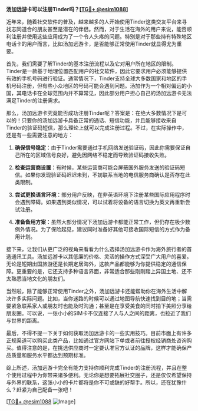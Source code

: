 **汤加远游卡可以注册Tinder吗？[[TG💪+ @esim1088](https://t.me/s/esim1088)]**

近年来，随着社交软件的普及，越来越多的人开始使用Tinder这类交友平台来寻找志同道合的朋友甚至是潜在的伴侣。然而，对于生活在海外的用户来说，能否顺利注册并使用这些应用成为了一个令人头疼的问题。特别是对于那些持有特殊地区电话卡的用户而言，比如汤加远游卡，是否能够正常使用Tinder就显得尤为重要。

首先，我们需要了解Tinder的基本注册流程以及它对用户所在地区的限制。Tinder是一款基于地理位置匹配用户的社交软件，因此它要求用户必须能够提供有效的手机号码进行验证。通常情况下，Tinder支持全球大多数国家和地区的手机号码注册，但有些小众地区的号码可能会遇到问题。汤加作为一个相对偏远的小国，其电话卡在全球范围内并不算常见，因此部分用户担心自己的汤加远游卡无法满足Tinder的注册需求。

那么，汤加远游卡究竟能否成功注册Tinder呢？答案是：在绝大多数情况下是可以的！只要你的汤加远游卡具备正常的通话、短信功能，并且能够接收来自Tinder的验证码短信，那么理论上就可以完成注册过程。不过，在实际操作中，还是有一些需要注意的地方：

1. **确保信号稳定**：由于Tinder需要通过手机网络发送验证码，因此你需要保证自己所在的区域信号良好，避免因网络不稳定而导致验证码接收失败。
   
2. **检查运营商设置**：有时候，某些运营商可能会屏蔽国外服务发送的验证码短信。如果你发现验证码迟迟未到，不妨联系当地的电信服务商确认是否存在此类限制。

3. **尝试更换语言环境**：部分用户反映，在非英语环境下注册某些国际应用程序时会遇到障碍。如果遇到类似情况，可以试着将设备的语言切换为英文再重新尝试注册。

4. **准备备用方案**：虽然大部分情况下汤加远游卡都能正常工作，但仍存在极少数例外情况。为了保险起见，建议同时准备好其他可接收国际短信的方式作为备用计划。

接下来，让我们从更广泛的视角来看看为什么选择汤加远游卡作为海外旅行者的首选通讯工具。汤加远游卡以其低廉的价格、灵活的操作方式深受广大用户的喜爱。无论是短期出国旅游还是长期定居海外，这款产品都能够为你提供稳定的通信保障。更重要的是，它还支持多种语言界面，非常适合那些刚刚踏上异国土地、还不太熟悉当地文化的朋友们。

当然啦，除了能够正常使用Tinder之外，汤加远游卡还能帮助你在海外生活中解决许多实际问题。比如，当你迷路的时候可以通过地图导航快速找到目的地；当需要紧急联系家人或朋友时也能及时沟通；甚至是在享受美食的同时拍下美照分享给朋友圈。可以说，一张小小的SIM卡不仅连接了人与人之间的距离，也拉近了我们与世界的距离。

最后，不得不提一下关于如何获取汤加远游卡的一些实用技巧。目前市面上有许多正规渠道可以购买此类产品，比如通过官方网站下单或者前往授权经销商处咨询购买。值得注意的是，在挑选供应商时一定要认准官方认证的品牌，这样才能确保产品质量和服务水平都达到预期标准。

综上所述，汤加远游卡完全有能力支持你顺利完成Tinder的注册流程，并且在整个使用过程中为你带来诸多便利。无论你是想要拓展社交圈子，还是仅仅希望保持与外界的联系，这张小小的卡片都将是你不可或缺的好帮手。所以，还在犹豫什么？赶紧为自己配备一张吧！

[[TG💪+ @esim1088](https://t.me/s/esim1088) ![Image](https://i.postimg.cc/4NQfJmqS/Snipaste-2025-05-13-00-14-12.png)]